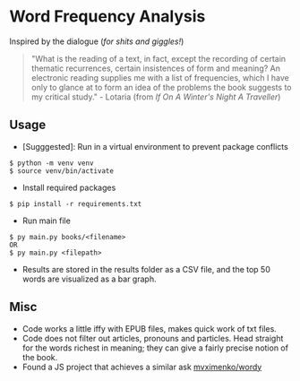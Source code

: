 # Word Frequency Analysis

Inspired by the dialogue (*for shits and giggles!*)

> "What is the reading of a text, in fact, except the recording of certain thematic recurrences, certain insistences of form and meaning? An electronic reading supplies me with a list of frequencies, which I have only to glance at to form an idea of the problems the book suggests to my critical study."
> \- Lotaria \(from *If On A Winter's Night A Traveller*)


## Usage

* \[Sugggested\]: Run in a virtual environment to prevent package conflicts
```
$ python -m venv venv
$ source venv/bin/activate
```
* Install required packages
```
$ pip install -r requirements.txt
```
* Run main file
```
$ py main.py books/<filename>
OR
$ py main.py <filepath>
```

* Results are stored in the results folder as a CSV file, and the top 50 words are visualized as a bar graph.

## Misc

* Code works a little iffy with EPUB files, makes quick work of txt files.
* Code does not filter out articles, pronouns and particles. Head straight for the words richest in meaning; they can give a fairly precise notion of the book.
* Found a JS project that achieves a similar ask [mvximenko/wordy](https://github.com/mvximenko/wordy.git)
